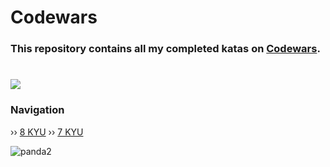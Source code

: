 # Codewars

### This repository contains all my completed katas on [Codewars](https://www.codewars.com/kata/search/go?q=&r%5B%5D=-8&beta=false&order_by=popularity%20desc).
# [![](https://www.codewars.com/users/despxx/badges/large)](https://www.codewars.com/users/despxx)

### Navigation
›› ‎[8 KYU](https://github.com/despxx/go.Codewars/blob/main/8kyu_Codewars.go)
›› ‎[7 KYU](https://github.com/despxx/go.Codewars/blob/main/7kyu_Codewars.go)

![panda2](https://github.com/despxx/Python.Codewars/assets/143245283/79773d3d-0417-4557-9b64-bbd3afda12e5)
